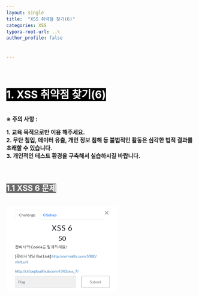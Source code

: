 ```yaml
---
layout: single
title:  "XSS 취약점 찾기(6)"
categories: XSS
typora-root-url: ..\
author_profile: false


---
```


<br>

# <span style="background:#000000; color:#ffffff">1. XSS 취약점 찾기(6)</span>

<br><span style='font-weight:bold; font-size:15px'> ※ 주의 사항 :</span>   

<span style='font-weight:bold; font-size:15px'>1. 교육 목적으로만 이용 해주세요.</span><br>
<span style='font-weight:bold; font-size:15px'>2. 무단 침입, 데이터 유출, 개인 정보 침해 등 불법적인 활동은 심각한 법적 결과를 초래할 수 있습니다.</span><br>
<span style='font-weight:bold; font-size:15px'>3.  개인적인 테스트 환경을 구축해서 실습하시길 바랍니다. </span>

<br>

## <span style="background:#696969; color:#ffffff">1.1 XSS 6 문제 </span>

<br>

<img src="/images/2024-06-18-XSS7/image-20240618023836967.png" alt="image-20240618023836967" style="zoom:50%;" />